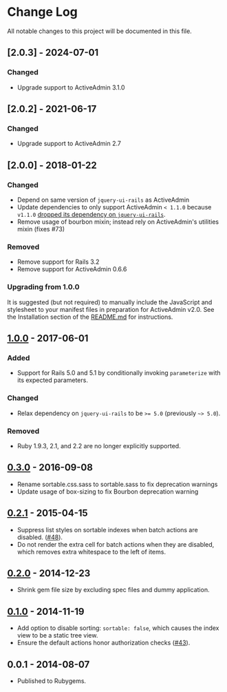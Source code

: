 # Change Log

All notable changes to this project will be documented in this file.

## [2.0.3] - 2024-07-01

### Changed

- Upgrade support to ActiveAdmin 3.1.0

## [2.0.2] - 2021-06-17

### Changed

- Upgrade support to ActiveAdmin 2.7

## [2.0.0] - 2018-01-22

### Changed

- Depend on same version of `jquery-ui-rails` as ActiveAdmin
- Update dependencies to only support ActiveAdmin `< 1.1.0` because `v1.1.0`
  [dropped its dependency on `jquery-ui-rails`](https://github.com/activeadmin/activeadmin/blob/master/CHANGELOG.md).
- Remove usage of bourbon mixin; instead rely on ActiveAdmin's utilities mixin
  (fixes #73)

### Removed

- Remove support for Rails 3.2
- Remove support for ActiveAdmin 0.6.6

### Upgrading from 1.0.0

It is suggested (but not required) to manually include the JavaScript and
stylesheet to your manifest files in preparation for ActiveAdmin v2.0. See the
Installation section of the [README.md](README.md#installation) for instructions.

## [1.0.0] - 2017-06-01

### Added

- Support for Rails 5.0 and 5.1 by conditionally invoking `parameterize` with its
  expected parameters.

### Changed

- Relax dependency on `jquery-ui-rails` to be `>= 5.0` (previously `~> 5.0`).

### Removed

- Ruby 1.9.3, 2.1, and 2.2 are no longer explicitly supported.

## [0.3.0] - 2016-09-08

- Rename sortable.css.sass to sortable.sass to fix deprecation warnings
- Update usage of box-sizing to fix Bourbon deprecation warning

## [0.2.1] - 2015-04-15

- Suppress list styles on sortable indexes when batch actions are disabled.
  ([#48](https://github.com/zorab47/activeadmin-sortable-tree/issues/48)).
- Do not render the extra cell for batch actions when they are disabled, which
  removes extra whitespace to the left of items.

## [0.2.0] - 2014-12-23

- Shrink gem file size by excluding spec files and dummy application.

## [0.1.0] - 2014-11-19

- Add option to disable sorting: `sortable: false`, which causes the index view
  to be a static tree view.
- Ensure the default actions honor authorization checks
  ([#43](https://github.com/nebirhos/activeadmin-sortable-tree/pull/43)).

## 0.0.1 - 2014-08-07

- Published to Rubygems.


[unreleased]: https://github.com/zorab47/active_admin-sortable_tree/compare/v1.0.0...HEAD
[0.1.0]: https://github.com/zorab47/active_admin-sortable_tree/compare/v0.0.1...v0.1.0
[0.2.0]: https://github.com/zorab47/active_admin-sortable_tree/compare/v0.1.0...v0.2.0
[0.2.1]: https://github.com/zorab47/active_admin-sortable_tree/compare/v0.2.0...v0.2.1
[0.3.0]: https://github.com/zorab47/active_admin-sortable_tree/compare/v0.2.1...v0.3.0
[1.0.0]: https://github.com/zorab47/active_admin-sortable_tree/compare/v0.3.0...v1.0.0
[1.1.0]: https://github.com/zorab47/active_admin-sortable_tree/compare/v1.0.0...v1.1.0
